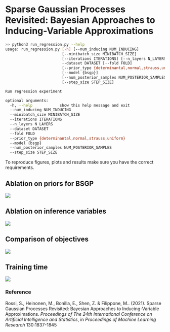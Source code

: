 # Sparse Gaussian Processes Revisited: Bayesian Approaches to Inducing-Variable Approximations



```bash
>> python3 run_regression.py --help
usage: run_regression.py [-h] [--num_inducing NUM_INDUCING]
                         [--minibatch_size MINIBATCH_SIZE]
                         [--iterations ITERATIONS] [--n_layers N_LAYERS]
                         --dataset DATASET [--fold FOLD]
                         [--prior_type {determinantal,normal,strauss,uniform}]
                         [--model {bsgp}]
                         [--num_posterior_samples NUM_POSTERIOR_SAMPLES]
                         [--step_size STEP_SIZE]

Run regression experiment

optional arguments:
  -h, --help            show this help message and exit
  --num_inducing NUM_INDUCING
  --minibatch_size MINIBATCH_SIZE
  --iterations ITERATIONS
  --n_layers N_LAYERS
  --dataset DATASET
  --fold FOLD
  --prior_type {determinantal,normal,strauss,uniform}
  --model {bsgp}
  --num_posterior_samples NUM_POSTERIOR_SAMPLES
  --step_size STEP_SIZE
```


To reproduce figures, plots and results make sure you have the correct requirements.


## Ablation on priors for BSGP

![](/results/figures/ablation-bsgp-priors.png)


## Ablation on inference variables

![](/results/figures/ablation-inference.png)


## Comparison of objectives

![](/results/figures/comparison-objectives.png)


## Training time

![](/results/figures/train-time.png)



### Reference
Rossi, S., Heinonen, M., Bonilla, E., Shen, Z. &amp; Filippone, M.. (2021).  Sparse Gaussian Processes Revisited: Bayesian Approaches to Inducing-Variable Approximations. <i>Proceedings of The 24th International Conference on Artificial Intelligence and Statistics</i>, in <i>Proceedings of Machine Learning Research</i> 130:1837-1845 